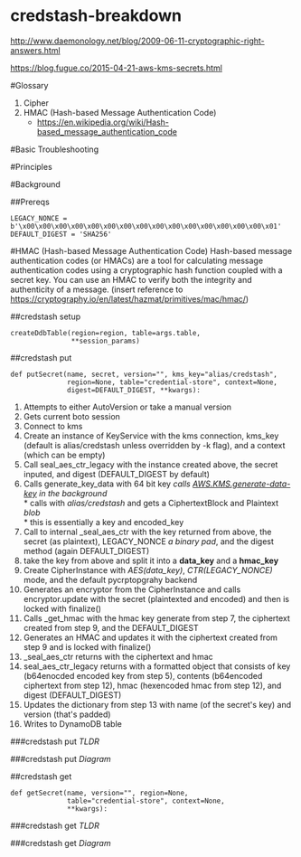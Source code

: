 # credstash-breakdown

http://www.daemonology.net/blog/2009-06-11-cryptographic-right-answers.html

https://blog.fugue.co/2015-04-21-aws-kms-secrets.html

#Glossary
1) Cipher  
2) HMAC (Hash-based Message Authentication Code)  
    * https://en.wikipedia.org/wiki/Hash-based_message_authentication_code  

#Basic Troubleshooting

#Principles

#Background

##Prereqs
```
LEGACY_NONCE = b'\x00\x00\x00\x00\x00\x00\x00\x00\x00\x00\x00\x00\x00\x00\x00\x01'
DEFAULT_DIGEST = 'SHA256'
```


#HMAC (Hash-based Message Authentication Code)
Hash-based message authentication codes (or HMACs) are a tool for calculating message authentication codes using a cryptographic hash function coupled with a secret key. You can use an HMAC to verify both the integrity and authenticity of a message. (insert reference to https://cryptography.io/en/latest/hazmat/primitives/mac/hmac/)


##credstash setup

```
createDdbTable(region=region, table=args.table,
               **session_params)
```

##credstash put

```
def putSecret(name, secret, version="", kms_key="alias/credstash",
              region=None, table="credential-store", context=None,
              digest=DEFAULT_DIGEST, **kwargs):
```
1. Attempts to either AutoVersion or take a manual version  
2. Gets current boto session  
3. Connect to kms  
4. Create an instance of KeyService with the kms connection, kms_key (default is alias/credstash unless overridden by -k flag), and a context (which can be empty)  
5. Call seal_aes_ctr_legacy with the instance created above, the secret inputed, and digest (DEFAULT_DIGEST by default)  
6. Calls generate_key_data with 64 bit key _calls [AWS.KMS.generate-data-key](http://docs.aws.amazon.com/cli/latest/reference/kms/generate-data-key.html) in the background_    
        * calls with _alias/credstash_ and gets a CiphertextBlock and Plaintext _blob_  
        * this is essentially a key and encoded_key  
7. Call to internal _seal_aes_ctr with the key returned from above, the secret (as plaintext), LEGACY_NONCE _a binary pad_, and the digest method (again DEFAULT_DIGEST)  
8. take the key from above and split it into a **data_key** and a **hmac_key**  
9. Create CipherInstance with _AES(data_key)_, _CTR(LEGACY_NONCE)_ mode, and the default pycrptopgrahy backend  
10. Generates an encryptor from the CipherInstance and calls encryptor.update with the secret (plaintexted and encoded) and then is locked with finalize()  
11. Calls _get_hmac with the hmac key generate from step 7, the ciphertext created from step 9, and the DEFAULT_DIGEST  
12. Generates an HMAC and updates it with the ciphertext created from step 9 and is locked with finalize()  
13. _seal_aes_ctr returns with the ciphertext and hmac  
14. seal_aes_ctr_legacy returns with a formatted object that consists of key (b64enocded encoded key from step 5), contents (b64encoded ciphertext  from step 12), hmac (hexencoded hmac from step 12), and digest (DEFAULT_DIGEST)  
15. Updates the dictionary from step 13 with name (of the secret's key) and version (that's padded)  
16. Writes to DynamoDB table  

###credstash put *TLDR*

###credstash put *Diagram*

##credstash get
```
def getSecret(name, version="", region=None,
              table="credential-store", context=None,
              **kwargs):
```

###credstash get *TLDR*

###credstash get *Diagram*
